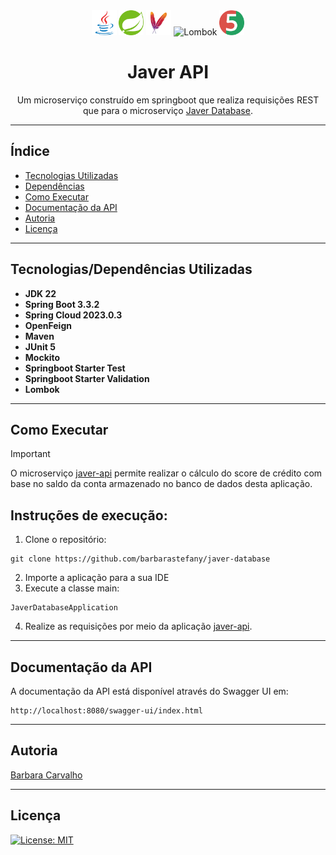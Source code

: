 <div align="center">
  <img src="https://raw.githubusercontent.com/devicons/devicon/master/icons/java/java-original.svg" alt="Java" width="40" height="40"/>
  <img src="https://raw.githubusercontent.com/devicons/devicon/master/icons/spring/spring-original.svg" alt="Spring" width="40" height="40"/>
  <img src="https://raw.githubusercontent.com/devicons/devicon/master/icons/maven/maven-original.svg" alt="Maven" width="40" height="40"/>
  <img src="https://i.imgur.com/aN921yZ.png" alt="Lombok" width="40" height="40"/>
  <img src="https://raw.githubusercontent.com/devicons/devicon/master/icons/junit/junit-original.svg" alt="JUnit 5" width="40" height="40"/>
  
  <br>
  <h1>Javer API</h1>
  <p>Um microserviço construído em springboot que realiza requisições REST que para o microserviço <a href="https://github.com/barbarastefany/javer-database">Javer Database</a>.</p>
</div>

---
## Índice
- [Tecnologias Utilizadas](#tecnologias-utilizadas)
- [Dependências](#dependências)
- [Como Executar](#como-executar)
- [Documentação da API](#documentação-da-api)
- [Autoria](#autoria)
- [Licença](#licença)

---
## Tecnologias/Dependências Utilizadas <a id="tecnologias-utilizadas"></a>
- **JDK 22**
- **Spring Boot 3.3.2**
- **Spring Cloud 2023.0.3**
- **OpenFeign**
- **Maven**
- **JUnit 5**
- **Mockito**
- **Springboot Starter Test**
- **Springboot Starter Validation**
- **Lombok**
  
---
## Como Executar <a id="como-executar"></a>
> [!IMPORTANT] 
> O microserviço [javer-api](https://github.com/barbarastefany/javer-api) permite realizar o cálculo do score de crédito com base no saldo da conta armazenado no banco de dados desta aplicação.
## Instruções de execução:
1. Clone o repositório:
```
git clone https://github.com/barbarastefany/javer-database
```
2. Importe a aplicação para a sua IDE
3. Execute a classe main:
```
JaverDatabaseApplication
```
4. Realize as requisições por meio da aplicação [javer-api](https://github.com/barbarastefany/javer-api).

---
## Documentação da API
A documentação da API está disponível através do Swagger UI em:
```
http://localhost:8080/swagger-ui/index.html
```
---
## Autoria
[Barbara Carvalho](https://github.com/barbarastefany)

---
## Licença
[![License: MIT](https://img.shields.io/badge/License-MIT-yellow.svg)](https://opensource.org/licenses/MIT)
